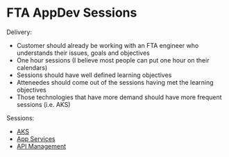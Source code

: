 # FTA AppDev Sessions

Delivery:

- Customer should already be working with an FTA engineer who understands their issues, goals and objectives
- One hour sessions (I believe most people can put one hour on their calendars)
- Sessions should have well defined learning objectives
- Atteneedes should come out of the sessions having met the learning objectives
- Those technologies that have more demand should have more frequent sessions (i.e. AKS)


Sessions:

- [AKS](AKS.md)
- [App Services](APP-SERVICES.md)
- [API Management](APIM.md)

